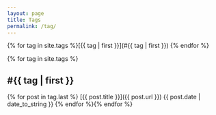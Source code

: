 ```yaml
---
layout: page
title: Tags
permalink: /tag/
---
```

{% for tag in site.tags %}[{{ tag | first }}](#{{ tag | first }}) {% endfor %}

{% for tag in site.tags %}
<a name="{{ tag | first }}"><h2>#{{ tag | first }}</h2></a>

{% for post in tag.last %}
[{{ post.title }}]({{ post.url }}) <span class="pull-right">{{ post.date | date_to_string }}</span>
{% endfor %}{% endfor %}
